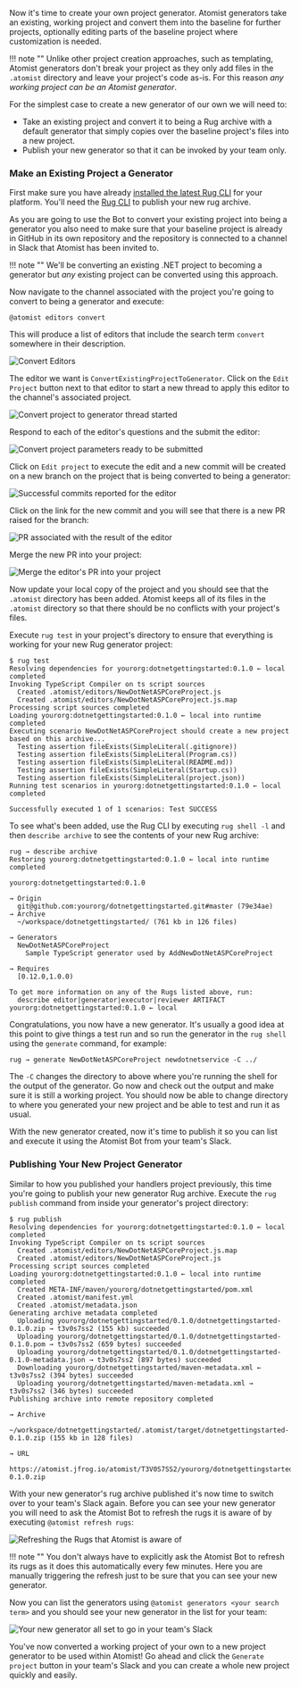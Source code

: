 Now it's time to create your own project generator. Atomist generators take an existing, working project and convert them into the baseline for further projects, optionally editing parts of the baseline project where customization is needed.

!!! note ""
    Unlike other project creation approaches, such as templating, Atomist generators don't break your project as they only add files in the `.atomist` directory and leave your project's code as-is. For this reason _any working project can be an Atomist generator_.

For the simplest case to create a new generator of our own we will need to:

- Take an existing project and convert it to being a Rug archive with a default generator that simply copies over the baseline project's files into a new project.
- Publish your new generator so that it can be invoked by your team only.

### Make an Existing Project a Generator

First make sure you have already [installed the latest Rug CLI][cli-install]
for your platform. You'll need the [Rug CLI][rug-cli] to publish your new rug archive.

[rug-cli]: /user-guide/interfaces/cli/index.md
[cli-install]: /user-guide/interfaces/cli/install.md

As you are going to use the Bot to convert your existing project into being a generator you also need to make sure that your baseline project is already in GitHub in its own repository and the repository is connected to a channel in Slack that Atomist has been invited to.

!!! note ""
    We'll be converting an existing .NET project to becoming a generator but _any_ existing project can be converted using this approach.

Now navigate to the channel associated with the project you're going to convert to being a generator and execute:

```
@atomist editors convert
```

This will produce a list of editors that include the search term `convert` somewhere in their description.

<div class="ss-container">
  <img src="../images/convert-project-editors.png" alt="Convert Editors" class="ss-small">
</div>

The editor we want is `ConvertExistingProjectToGenerator`. Click on the `Edit Project` button next to that editor to start a new thread to apply this editor to the channel's associated project.

<div class="ss-container">
  <img src="../images/convert-project-thread-started.png" alt="Convert project to generator thread started" class="ss-small">
</div>

Respond to each of the editor's questions and the submit the editor:

<div class="ss-container">
  <img src="../images/ready-to-submit-editor-parameters.png" alt="Convert project parameters ready to be submitted" class="ss-small">
</div>

Click on `Edit project` to execute the edit and a new commit will be created on a new branch on the project that is being converted to being a generator:

<div class="ss-container">
  <img src="../images/editor-successfully-commits.png" alt="Successful commits reported for the editor" class="ss-small">
</div>

Click on the link for the new commit and you will see that there is a new PR raised for the branch:

<div class="ss-container">
  <img src="../images/convert-to-generator-pr-result.png" alt="PR associated with the result of the editor" class="ss-small">
</div>

Merge the new PR into your project:

<div class="ss-container">
  <img src="../images/merge-convert-pull-request.png" alt="Merge the editor's PR into your project" class="ss-small">
</div>

Now update your local copy of the project and you should see that the `.atomist` directory has been added. Atomist keeps all of its files in the `.atomist` directory so that there should be no conflicts with your project's files.

 Execute `rug test` in your project's directory to ensure that everything is working for your new Rug generator project:

```console
$ rug test
Resolving dependencies for yourorg:dotnetgettingstarted:0.1.0 ← local completed
Invoking TypeScript Compiler on ts script sources
  Created .atomist/editors/NewDotNetASPCoreProject.js
  Created .atomist/editors/NewDotNetASPCoreProject.js.map
Processing script sources completed
Loading yourorg:dotnetgettingstarted:0.1.0 ← local into runtime completed
Executing scenario NewDotNetASPCoreProject should create a new project based on this archive...
  Testing assertion fileExists(SimpleLiteral(.gitignore))
  Testing assertion fileExists(SimpleLiteral(Program.cs))
  Testing assertion fileExists(SimpleLiteral(README.md))
  Testing assertion fileExists(SimpleLiteral(Startup.cs))
  Testing assertion fileExists(SimpleLiteral(project.json))
Running test scenarios in yourorg:dotnetgettingstarted:0.1.0 ← local completed

Successfully executed 1 of 1 scenarios: Test SUCCESS
```

To see what's been added, use the Rug CLI by executing `rug shell -l` and then `describe archive` to see the contents of your new Rug archive:

```console
rug → describe archive
Restoring yourorg:dotnetgettingstarted:0.1.0 ← local into runtime completed

yourorg:dotnetgettingstarted:0.1.0

→ Origin
  git@github.com:yourorg/dotnetgettingstarted.git#master (79e34ae)
→ Archive
  ~/workspace/dotnetgettingstarted/ (761 kb in 126 files)

→ Generators
  NewDotNetASPCoreProject
    Sample TypeScript generator used by AddNewDotNetASPCoreProject

→ Requires
  [0.12.0,1.0.0)

To get more information on any of the Rugs listed above, run:
  describe editor|generator|executor|reviewer ARTIFACT
yourorg:dotnetgettingstarted:0.1.0 ← local
```

Congratulations, you now have a new generator. It's usually a good idea at this point to give things a test run and so run the generator in the `rug shell` using the `generate` command, for example:

```console
rug → generate NewDotNetASPCoreProject newdotnetservice -C ../
```

The `-C` changes the directory to above where you're running the shell for the output of the generator. Go now and check out the output and make sure it is still a working project. You should now be able to change directory to where you generated your new project and be able to test and run it as usual.

With the new generator created, now it's time to publish it so you can list and execute it using the Atomist Bot from your team's Slack.

### Publishing Your New Project Generator

Similar to how you published your handlers project previously, this time you're going to publish your new generator Rug archive. Execute the `rug publish` command from inside your generator's project directory:

```console
$ rug publish
Resolving dependencies for yourorg:dotnetgettingstarted:0.1.0 ← local completed
Invoking TypeScript Compiler on ts script sources
  Created .atomist/editors/NewDotNetASPCoreProject.js.map
  Created .atomist/editors/NewDotNetASPCoreProject.js
Processing script sources completed
Loading yourorg:dotnetgettingstarted:0.1.0 ← local into runtime completed
  Created META-INF/maven/yourorg/dotnetgettingstarted/pom.xml
  Created .atomist/manifest.yml
  Created .atomist/metadata.json
Generating archive metadata completed
  Uploading yourorg/dotnetgettingstarted/0.1.0/dotnetgettingstarted-0.1.0.zip → t3v0s7ss2 (155 kb) succeeded
  Uploading yourorg/dotnetgettingstarted/0.1.0/dotnetgettingstarted-0.1.0.pom → t3v0s7ss2 (659 bytes) succeeded
  Uploading yourorg/dotnetgettingstarted/0.1.0/dotnetgettingstarted-0.1.0-metadata.json → t3v0s7ss2 (897 bytes) succeeded
  Downloading yourorg/dotnetgettingstarted/maven-metadata.xml ← t3v0s7ss2 (394 bytes) succeeded
  Uploading yourorg/dotnetgettingstarted/maven-metadata.xml → t3v0s7ss2 (346 bytes) succeeded
Publishing archive into remote repository completed

→ Archive
  ~/workspace/dotnetgettingstarted/.atomist/target/dotnetgettingstarted-0.1.0.zip (155 kb in 128 files)

→ URL
  https://atomist.jfrog.io/atomist/T3V0S7SS2/yourorg/dotnetgettingstarted/0.1.0/dotnetgettingstarted-0.1.0.zip
```

With your new generator's rug archive published it's now time to switch over to your team's Slack again. Before you can see your new generator you will need to ask the Atomist Bot to refresh the rugs it is aware of by executing `@atomist refresh rugs`:

<div class="ss-container">
  <img src="../images/refreshing-rugs.png" alt="Refreshing the Rugs that Atomist is aware of" class="ss-small">
</div>

!!! note ""
    You don't always have to explicitly ask the Atomist Bot to refresh its rugs as it does this automatically every few minutes. Here you are manually triggering the refresh just to be sure that you can see your new generator.

Now you can list the generators using `@atomist generators <your search term>` and you should see your new generator in the list for your team:

<div class="ss-container">
  <img src="../images/new-generator-project-in-slack.png" alt="Your new generator all set to go in your team's Slack" class="ss-small">
</div>

You've now converted a working project of your own to a new project generator to be used within Atomist! Go ahead and click the `Generate project` button in your team's Slack and you can create a whole new project quickly and easily.

